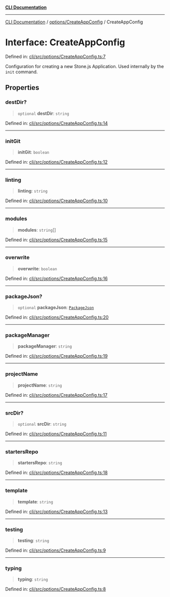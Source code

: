 [**CLI Documentation**](../../../README.md)

***

[CLI Documentation](../../../README.md) / [options/CreateAppConfig](../README.md) / CreateAppConfig

# Interface: CreateAppConfig

Defined in: [cli/src/options/CreateAppConfig.ts:7](https://github.com/stonemjs/cli/blob/f139573d7f6e29779d41fb031ed261bfcad59d09/src/options/CreateAppConfig.ts#L7)

Configuration for creating a new Stone.js Application.
Used internally by the `init` command.

## Properties

### destDir?

> `optional` **destDir**: `string`

Defined in: [cli/src/options/CreateAppConfig.ts:14](https://github.com/stonemjs/cli/blob/f139573d7f6e29779d41fb031ed261bfcad59d09/src/options/CreateAppConfig.ts#L14)

***

### initGit

> **initGit**: `boolean`

Defined in: [cli/src/options/CreateAppConfig.ts:12](https://github.com/stonemjs/cli/blob/f139573d7f6e29779d41fb031ed261bfcad59d09/src/options/CreateAppConfig.ts#L12)

***

### linting

> **linting**: `string`

Defined in: [cli/src/options/CreateAppConfig.ts:10](https://github.com/stonemjs/cli/blob/f139573d7f6e29779d41fb031ed261bfcad59d09/src/options/CreateAppConfig.ts#L10)

***

### modules

> **modules**: `string`[]

Defined in: [cli/src/options/CreateAppConfig.ts:15](https://github.com/stonemjs/cli/blob/f139573d7f6e29779d41fb031ed261bfcad59d09/src/options/CreateAppConfig.ts#L15)

***

### overwrite

> **overwrite**: `boolean`

Defined in: [cli/src/options/CreateAppConfig.ts:16](https://github.com/stonemjs/cli/blob/f139573d7f6e29779d41fb031ed261bfcad59d09/src/options/CreateAppConfig.ts#L16)

***

### packageJson?

> `optional` **packageJson**: [`PackageJson`](../../../declarations/interfaces/PackageJson.md)

Defined in: [cli/src/options/CreateAppConfig.ts:20](https://github.com/stonemjs/cli/blob/f139573d7f6e29779d41fb031ed261bfcad59d09/src/options/CreateAppConfig.ts#L20)

***

### packageManager

> **packageManager**: `string`

Defined in: [cli/src/options/CreateAppConfig.ts:19](https://github.com/stonemjs/cli/blob/f139573d7f6e29779d41fb031ed261bfcad59d09/src/options/CreateAppConfig.ts#L19)

***

### projectName

> **projectName**: `string`

Defined in: [cli/src/options/CreateAppConfig.ts:17](https://github.com/stonemjs/cli/blob/f139573d7f6e29779d41fb031ed261bfcad59d09/src/options/CreateAppConfig.ts#L17)

***

### srcDir?

> `optional` **srcDir**: `string`

Defined in: [cli/src/options/CreateAppConfig.ts:11](https://github.com/stonemjs/cli/blob/f139573d7f6e29779d41fb031ed261bfcad59d09/src/options/CreateAppConfig.ts#L11)

***

### startersRepo

> **startersRepo**: `string`

Defined in: [cli/src/options/CreateAppConfig.ts:18](https://github.com/stonemjs/cli/blob/f139573d7f6e29779d41fb031ed261bfcad59d09/src/options/CreateAppConfig.ts#L18)

***

### template

> **template**: `string`

Defined in: [cli/src/options/CreateAppConfig.ts:13](https://github.com/stonemjs/cli/blob/f139573d7f6e29779d41fb031ed261bfcad59d09/src/options/CreateAppConfig.ts#L13)

***

### testing

> **testing**: `string`

Defined in: [cli/src/options/CreateAppConfig.ts:9](https://github.com/stonemjs/cli/blob/f139573d7f6e29779d41fb031ed261bfcad59d09/src/options/CreateAppConfig.ts#L9)

***

### typing

> **typing**: `string`

Defined in: [cli/src/options/CreateAppConfig.ts:8](https://github.com/stonemjs/cli/blob/f139573d7f6e29779d41fb031ed261bfcad59d09/src/options/CreateAppConfig.ts#L8)
